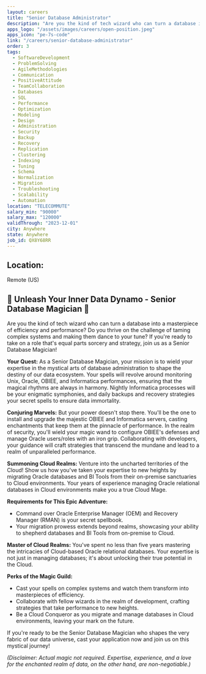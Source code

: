 ```yaml
---
layout: careers
title: "Senior Database Administrator"
description: "Are you the kind of tech wizard who can turn a database into a masterpiece of efficiency and performance? Do you thrive on the challenge of taming complex systems and making them dance to your tune? If you're ready to take on a role that's equal parts sorcery and strategy, join us as a Senior Database Magician!"
apps_logo: "/assets/images/careers/open-position.jpeg"
apps_icon: "pe-7s-code"
link: "/careers/senior-database-administrator"
order: 3
tags:
  - SoftwareDevelopment
  - ProblemSolving
  - AgileMethodologies
  - Communication
  - PositiveAttitude
  - TeamCollaboration
  - Databases
  - SQL
  - Performance
  - Optimization
  - Modeling
  - Design
  - Administration
  - Security
  - Backup
  - Recovery
  - Replication
  - Clustering
  - Indexing
  - Tuning
  - Schema
  - Normalization
  - Migration
  - Troubleshooting
  - Scalability
  - Automation
location: "TELECOMMUTE"
salary_min: "90000"
salary_max: "120000"
validThrough: "2023-12-01"
city: Anywhere
state: Anywhere
job_id: QX8Y68RR
---
```


## Location:

Remote (US)

## 🌟 Unleash Your Inner Data Dynamo - Senior Database Magician 🌟

Are you the kind of tech wizard who can turn a database into a masterpiece of efficiency and performance? Do you thrive on the challenge of taming complex systems and making them dance to your tune? If you're ready to take on a role that's equal parts sorcery and strategy, join us as a Senior Database Magician!

**Your Quest:**
As a Senior Database Magician, your mission is to wield your expertise in the mystical arts of database administration to shape the destiny of our data ecosystem. Your spells will revolve around monitoring Unix, Oracle, OBIEE, and Informatica performances, ensuring that the magical rhythms are always in harmony. Nightly Informatica processes will be your enigmatic symphonies, and daily backups and recovery strategies your secret spells to ensure data immortality.

**Conjuring Marvels:**
But your power doesn't stop there. You'll be the one to install and upgrade the majestic OBIEE and Informatica servers, casting enchantments that keep them at the pinnacle of performance. In the realm of security, you'll wield your magic wand to configure OBIEE's defenses and manage Oracle users/roles with an iron grip. Collaborating with developers, your guidance will craft strategies that transcend the mundane and lead to a realm of unparalleled performance.

**Summoning Cloud Realms:**
Venture into the uncharted territories of the Cloud! Show us how you've taken your expertise to new heights by migrating Oracle databases and BI Tools from their on-premise sanctuaries to Cloud environments. Your years of experience managing Oracle relational databases in Cloud environments make you a true Cloud Mage.

**Requirements for This Epic Adventure:**
- Command over Oracle Enterprise Manager (OEM) and Recovery Manager (RMAN) is your secret spellbook.
- Your migration prowess extends beyond realms, showcasing your ability to shepherd databases and BI Tools from on-premise to Cloud.

**Master of Cloud Realms:**
You've spent no less than five years mastering the intricacies of Cloud-based Oracle relational databases. Your expertise is not just in managing databases; it's about unlocking their true potential in the Cloud.

**Perks of the Magic Guild:**
- Cast your spells on complex systems and watch them transform into masterpieces of efficiency.
- Collaborate with fellow wizards in the realm of development, crafting strategies that take performance to new heights.
- Be a Cloud Conqueror as you migrate and manage databases in Cloud environments, leaving your mark on the future.

If you're ready to be the Senior Database Magician who shapes the very fabric of our data universe, cast your application now and join us on this mystical journey!

*(Disclaimer: Actual magic not required. Expertise, experience, and a love for the enchanted realm of data, on the other hand, are non-negotiable.)*
